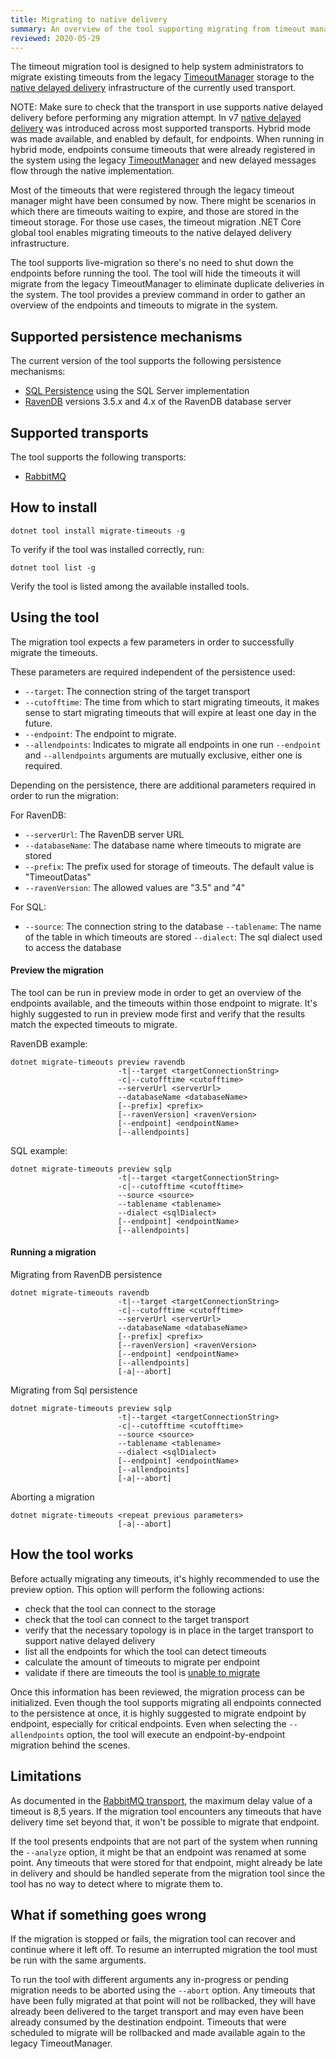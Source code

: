 ```yaml
---
title: Migrating to native delivery
summary: An overview of the tool supporting migrating from timeout manager to native delivery
reviewed: 2020-05-29
---
```


The timeout migration tool is designed to help system administrators to migrate existing timeouts from the legacy [TimeoutManager](/nservicebus/messaging/timeout-manager.md) storage to the [native delayed delivery](/nservicebus/messaging/delayed-delivery.md) infrastructure of the currently used transport.

NOTE: Make sure to check that the transport in use supports native delayed delivery before performing any migration attempt.
In v7 [native delayed delivery](/nservicebus/messaging/delayed-delivery.md) was introduced across most supported transports.
Hybrid mode was made available, and enabled by default, for endpoints. When running in hybrid mode, endpoints consume timeouts that were already registered in the system using the legacy [TimeoutManager](/nservicebus/messaging/timeout-manager.md) and new delayed messages flow through the native implementation.

Most of the timeouts that were registered through the legacy timeout manager might have been consumed by now. There might be scenarios in which there are timeouts waiting to expire, and those are stored in the timeout storage.
For those use cases, the timeout migration .NET Core global tool enables migrating timeouts to the native delayed delivery infrastructure.

The tool supports live-migration so there's no need to shut down the endpoints before running the tool. The tool will hide the timeouts it will migrate from the legacy TimeoutManager to eliminate duplicate deliveries in the system.
The tool provides a preview command in order to gather an overview of the endpoints and timeouts to migrate in the system.

## Supported persistence mechanisms

The current version of the tool supports the following persistence mechanisms:
- [SQL Persistence](/persistence/sql/) using the SQL Server implementation
- [RavenDB](/persistence/ravendb) versions 3.5.x and 4.x of the RavenDB database server

## Supported transports

The tool supports the following transports:
- [RabbitMQ](/transports/rabbitmq/)

## How to install

```
dotnet tool install migrate-timeouts -g
```

To verify if the tool was installed correctly, run:

```
dotnet tool list -g
```

Verify the tool is listed among the available installed tools.

## Using the tool

The migration tool expects a few parameters in order to successfully migrate the timeouts.

These parameters are required independent of the persistence used:
- `--target`: The connection string of the target transport
- `--cutofftime`: The time from which to start migrating timeouts, it makes sense to start migrating timeouts that will expire at least one day in the future.
- `--endpoint`: The endpoint to migrate.
- `--allendpoints`: Indicates to migrate all endpoints in one run
`--endpoint` and `--allendpoints` arguments are mutually exclusive, either one is required.

Depending on the persistence, there are additional parameters required in order to run the migration:

For RavenDB:
- `--serverUrl`: The RavenDB server URL
- `--databaseName`: The database name where timeouts to migrate are stored
- `--prefix`: The prefix used for storage of timeouts. The default value is "TimeoutDatas"
- `--ravenVersion`: The allowed values are "3.5" and "4"

For SQL:
- `--source`: The connection string to the database
```--tablename```:      The name of the table in which timeouts are stored
```--dialect```:        The sql dialect used to access the database

#### Preview the migration

The tool can be run in preview mode in order to get an overview of the endpoints available, and the timeouts within those endpoint to migrate.
It's highly suggested to run in preview mode first and verify that the results match the expected timeouts to migrate.

RavenDB example:

```
dotnet migrate-timeouts preview ravendb
                        -t|--target <targetConnectionString>
                        -c|--cutofftime <cutofftime>
                        --serverUrl <serverUrl>
                        --databaseName <databaseName>
                        [--prefix] <prefix>
                        [--ravenVersion] <ravenVersion>
                        [--endpoint] <endpointName>
                        [--allendpoints]
```

SQL example:

```
dotnet migrate-timeouts preview sqlp
                        -t|--target <targetConnectionString>
                        -c|--cutofftime <cutofftime>
                        --source <source>
                        --tablename <tablename>
                        --dialect <sqlDialect>
                        [--endpoint] <endpointName>
                        [--allendpoints]
```

#### Running a migration

Migrating from RavenDB persistence

```
dotnet migrate-timeouts ravendb
                        -t|--target <targetConnectionString>
                        -c|--cutofftime <cutofftime>
                        --serverUrl <serverUrl>
                        --databaseName <databaseName>
                        [--prefix] <prefix>
                        [--ravenVersion] <ravenVersion>
                        [--endpoint] <endpointName>
                        [--allendpoints]
                        [-a|--abort]

```

Migrating from Sql persistence

```
dotnet migrate-timeouts preview sqlp
                        -t|--target <targetConnectionString>
                        -c|--cutofftime <cutofftime>
                        --source <source>
                        --tablename <tablename>
                        --dialect <sqlDialect>
                        [--endpoint] <endpointName>
                        [--allendpoints]
                        [-a|--abort]

```

Aborting a migration

```
dotnet migrate-timeouts <repeat previous parameters>
                        [-a|--abort]

```

## How the tool works

Before actually migrating any timeouts, it's highly recommended to use the preview option.
This option will perform the following actions:
 - check that the tool can connect to the storage
 - check that the tool can connect to the target transport
 - verify that the necessary topology is in place in the target transport to support native delayed delivery
 - list all the endpoints for which the tool can detect timeouts
 - calculate the amount of timeouts to migrate per endpoint
 - validate if there are timeouts the tool is [unable to migrate](migrate-to-native-delivery.md#limitations)

Once this information has been reviewed, the migration process can be initialized.
Even though the tool supports migrating all endpoints connected to the persistence at once, it is highly suggested to migrate endpoint by endpoint, especially for critical endpoints. Even when selecting the `--allendpoints` option, the tool will execute an endpoint-by-endpoint migration behind the scenes.

## Limitations

As documented in the [RabbitMQ transport](/transports/rabbitmq/delayed-delivery.md), the maximum delay value of a timeout is 8,5 years. If the migration tool encounters any timeouts that have delivery time set beyond that, it won't be possible to migrate that endpoint.

If the tool presents endpoints that are not part of the system when running the `--analyze` option, it might be that an endpoint was renamed at some point.
Any timeouts that were stored for that endpoint, might already be late in delivery and should be handled seperate from the migration tool since the tool has no way to detect where to migrate them to.

## What if something goes wrong

If the migration is stopped or fails, the migration tool can recover and continue where it left off. To resume an interrupted migration the tool must be run with the same arguments.

To run the tool with different arguments any in-progress or pending migration needs to be aborted using the `--abort` option. Any timeouts that have been fully migrated at that point will not be rollbacked, they will have already been delivered to the target transport and may even have been already consumed by the destination endpoint. Timeouts that were scheduled to migrate will be rollbacked and made available again to the legacy TimeoutManager.
